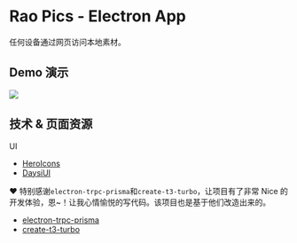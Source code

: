 # Rao Pics - Electron App

任何设备通过网页访问本地素材。

## Demo 演示

[![](https://res.cloudinary.com/marcomontalbano/image/upload/v1685437732/video_to_markdown/images/youtube--q8daCjxVjjc-c05b58ac6eb4c4700831b2b3070cd403.jpg)](https://youtu.be/q8daCjxVjjc)

## 技术 & 页面资源

UI

- [HeroIcons](https://heroicons.com/)
- [DaysiUI](https://daisyui.com/)

❤️ 特别感谢`electron-trpc-prisma`和`create-t3-turbo`，让项目有了非常 Nice 的开发体验，恩~！让我心情愉悦的写代码。该项目也是基于他们改造出来的。

- [electron-trpc-prisma](https://github.com/NickyMeuleman/electron-trpc-prisma)
- [create-t3-turbo](https://github.com/t3-oss/create-t3-turbo)
